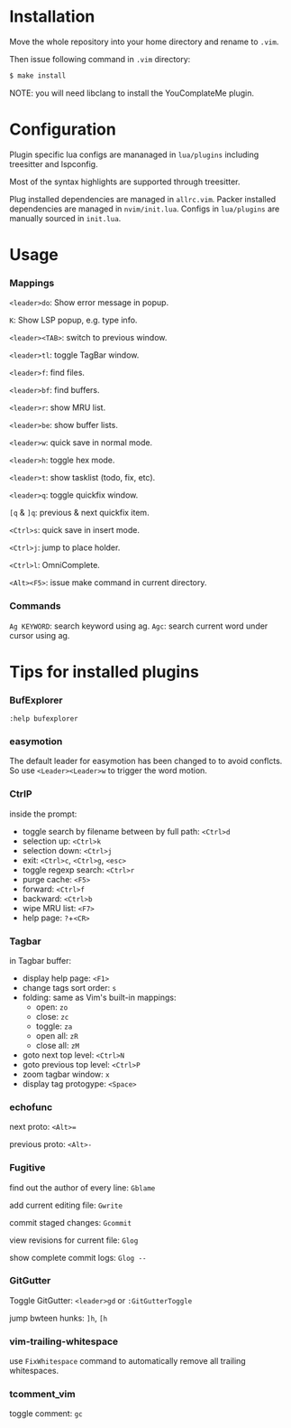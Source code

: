 # Installation

Move the whole repository into your home directory and rename to `.vim`.

Then issue following command in `.vim` directory:

```bash
$ make install
```

NOTE: you will need libclang to install the YouComplateMe plugin.

# Configuration

Plugin specific lua configs are mananaged in `lua/plugins` including treesitter and lspconfig.

Most of the syntax highlights are supported through treesitter.

Plug installed dependencies are managed in `allrc.vim`. Packer installed
dependencies are managed in `nvim/init.lua`. Configs in `lua/plugins` are
manually sourced in `init.lua`.

# Usage
### Mappings
`<leader>do`: Show error message in popup.

`K`: Show LSP popup, e.g. type info.

`<leader><TAB>`: switch to previous window.

`<leader>tl`: toggle TagBar window.

`<leader>f`: find files.

`<leader>bf`: find buffers.

`<leader>r`: show MRU list.

`<leader>be`: show buffer lists.

`<leader>w`: quick save in normal mode.

`<leader>h`: toggle hex mode.

`<leader>t`: show tasklist (todo, fix, etc).

`<leader>q`: toggle quickfix window.

`[q` & `]q`: previous & next quickfix item.

`<Ctrl>s`: quick save in insert mode.

`<Ctrl>j`: jump to place holder.

`<Ctrl>l`: OmniComplete.

`<Alt><F5>`: issue make command in current directory.

### Commands

`Ag KEYWORD`: search keyword using ag.
`Agc`: search current word under cursor using ag.

# Tips for installed plugins
### BufExplorer

`:help bufexplorer`


### easymotion

The default leader for easymotion has been changed to <Leader><Leader> to avoid
conflcts. So use `<Leader><Leader>w` to trigger the word motion.


### CtrlP

inside the prompt:

 * toggle search by filename between by full path: `<Ctrl>d`
 * selection up: `<Ctrl>k`
 * selection down: `<Ctrl>j`
 * exit: `<Ctrl>c`, `<Ctrl>g`, `<esc>`
 * toggle regexp search: `<Ctrl>r`
 * purge cache: `<F5>`
 * forward: `<Ctrl>f`
 * backward: `<Ctrl>b`
 * wipe MRU list: `<F7>`
 * help page: `?`+`<CR>`


### Tagbar

in Tagbar buffer:

 * display help page: `<F1>`
 * change tags sort order: `s`
 * folding: same as Vim's built-in mappings:
   * open: `zo`
   * close: `zc`
   * toggle: `za`
   * open all: `zR`
   * close all: `zM`
 * goto next top level: `<Ctrl>N`
 * goto previous top level: `<Ctrl>P`
 * zoom tagbar window: `x`
 * display tag protogype: `<Space>`


### echofunc

next proto: `<Alt>=`

previous proto: `<Alt>-`


### Fugitive

find out the author of every line: `Gblame`

add current editing file: `Gwrite`

commit staged changes: `Gcommit`

view revisions for current file: `Glog`

show complete commit logs: `Glog --`


### GitGutter

Toggle GitGutter: `<leader>gd` or `:GitGutterToggle`

jump bwteen hunks: `]h`, `[h`


### vim-trailing-whitespace
use `FixWhitespace` command to automatically remove all trailing whitespaces.


### tcomment_vim
toggle comment: `gc`
